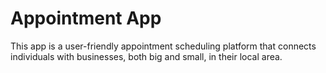 # Appointment App
This app is a user-friendly appointment scheduling platform that connects individuals with businesses, both big and small, in their local area. 
